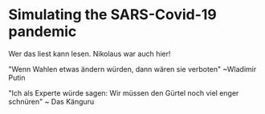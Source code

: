 # Simulating the SARS-Covid-19 pandemic

Wer das liest kann lesen.
Nikolaus war auch hier!

"Wenn Wahlen etwas ändern würden, dann wären sie verboten" ~Wladimir Putin

"Ich als Experte würde sagen: Wir müssen den Gürtel noch viel enger schnüren" ~ Das Känguru
